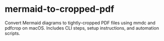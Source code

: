 # mermaid-to-cropped-pdf
Convert Mermaid diagrams to tightly-cropped PDF files using mmdc and pdfcrop on macOS. Includes CLI steps, setup instructions, and automation scripts.
